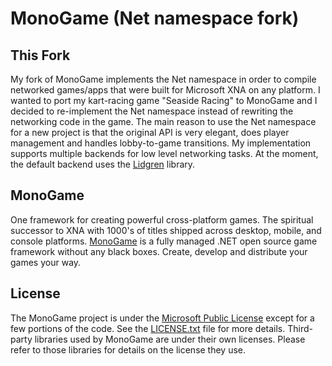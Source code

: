 # MonoGame (Net namespace fork)

## This Fork

My fork of MonoGame implements the Net namespace in order to compile networked games/apps that were built for Microsoft XNA on any platform. I wanted to port my kart-racing game "Seaside Racing" to MonoGame and I decided to re-implement the Net namespace instead of rewriting the networking code in the game. The main reason to use the Net namespace for a new project is that the original API is very elegant, does player management and handles lobby-to-game transitions. My implementation supports multiple backends for low level networking tasks. At the moment, the default backend uses the [Lidgren](https://github.com/lidgren/lidgren-network-gen3) library.

## MonoGame

One framework for creating powerful cross-platform games.  The spiritual successor to XNA with 1000's of titles shipped across desktop, mobile, and console platforms.  [MonoGame](http://www.monogame.net/) is a fully managed .NET open source game framework without any black boxes.  Create, develop and distribute your games your way.

## License

The MonoGame project is under the [Microsoft Public License](https://opensource.org/licenses/MS-PL) except for a few portions of the code.  See the [LICENSE.txt](LICENSE.txt) file for more details.  Third-party libraries used by MonoGame are under their own licenses.  Please refer to those libraries for details on the license they use.
